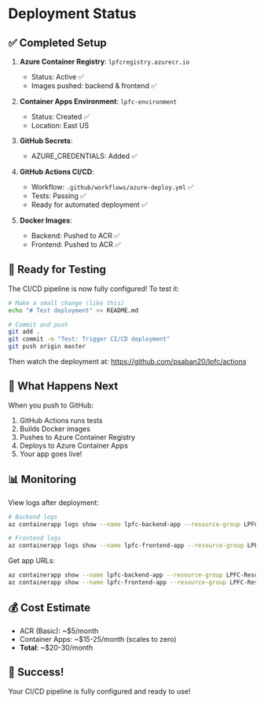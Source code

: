 # Deployment Status

## ✅ Completed Setup

1. **Azure Container Registry**: `lpfcregistry.azurecr.io`
   - Status: Active ✅
   - Images pushed: backend & frontend ✅

2. **Container Apps Environment**: `lpfc-environment`
   - Status: Created ✅
   - Location: East US

3. **GitHub Secrets**:
   - AZURE_CREDENTIALS: Added ✅

4. **GitHub Actions CI/CD**:
   - Workflow: `.github/workflows/azure-deploy.yml` ✅
   - Tests: Passing ✅
   - Ready for automated deployment ✅

5. **Docker Images**:
   - Backend: Pushed to ACR ✅
   - Frontend: Pushed to ACR ✅

## 🔄 Ready for Testing

The CI/CD pipeline is now fully configured! To test it:

```bash
# Make a small change (like this)
echo "# Test deployment" >> README.md

# Commit and push
git add .
git commit -m "Test: Trigger CI/CD deployment"
git push origin master
```

Then watch the deployment at:
https://github.com/psaban20/lpfc/actions

## 🎯 What Happens Next

When you push to GitHub:
1. GitHub Actions runs tests
2. Builds Docker images
3. Pushes to Azure Container Registry
4. Deploys to Azure Container Apps
5. Your app goes live!

## 📊 Monitoring

View logs after deployment:
```bash
# Backend logs
az containerapp logs show --name lpfc-backend-app --resource-group LPFC-Resource-Group --follow

# Frontend logs  
az containerapp logs show --name lpfc-frontend-app --resource-group LPFC-Resource-Group --follow
```

Get app URLs:
```bash
az containerapp show --name lpfc-backend-app --resource-group LPFC-Resource-Group --query properties.configuration.ingress.fqdn -o tsv
az containerapp show --name lpfc-frontend-app --resource-group LPFC-Resource-Group --query properties.configuration.ingress.fqdn -o tsv
```

## 💰 Cost Estimate

- ACR (Basic): ~$5/month
- Container Apps: ~$15-25/month (scales to zero)
- **Total**: ~$20-30/month

## 🎉 Success!

Your CI/CD pipeline is fully configured and ready to use!
